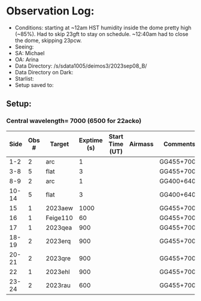 # Observation Log: 

* Conditions: starting at ~12am HST humidity inside the dome pretty high (~85%). Had to skip 23gft to stay on schedule. ~12:40am had to close the dome, skipping 23pcw.
* Seeing: 
* SA: Michael
* OA: Arina
* Data Directory: /s/sdata1005/deimos3/2023sep08_B/
* Data Directory on Dark: 
* Starlist: 
* Setup saved to: 

## Setup: 

    
### Central wavelength= 7000 (6500 for 22acko)


|   Side   | Obs #     | Target    | Exptime (s) | Start Time (UT) | Airmass | Comments                                                   |
|----------|-----------|-----------|-------------|-----------------|---------|------------------------------------------------------------|
|1-2|2|     arc   |1| ||GG455+7000|
|3-8|5|     flat  |3| ||GG455+7000|
|8-9|2|     arc   |1| ||GG400+6400|
|10-14|5|     flat  |3| ||GG400+6400|
|15|1|     2023aew  |1000| ||GG455+7000|
|16|1|     Feige110  |60| ||GG455+7000|
|17|1|     2023qea  |900| ||GG455+7000|
|18-19|2|     2023erq  |900| ||GG455+7000|
|20-21|2|     2023qre  |900| ||GG455+7000|
|22|1|     2023ehl  |900| ||GG455+7000|
|23-24|2|     2023rau  |600| ||GG455+7000|

